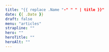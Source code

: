 ```yaml
---
title: "{{ replace .Name "-" " " | title }}"
date: {{ .Date }}
draft: false
menu: "articles"
strapline: ""
hero: ""
heroTitle: ""
heroAlt: ""
---
```


